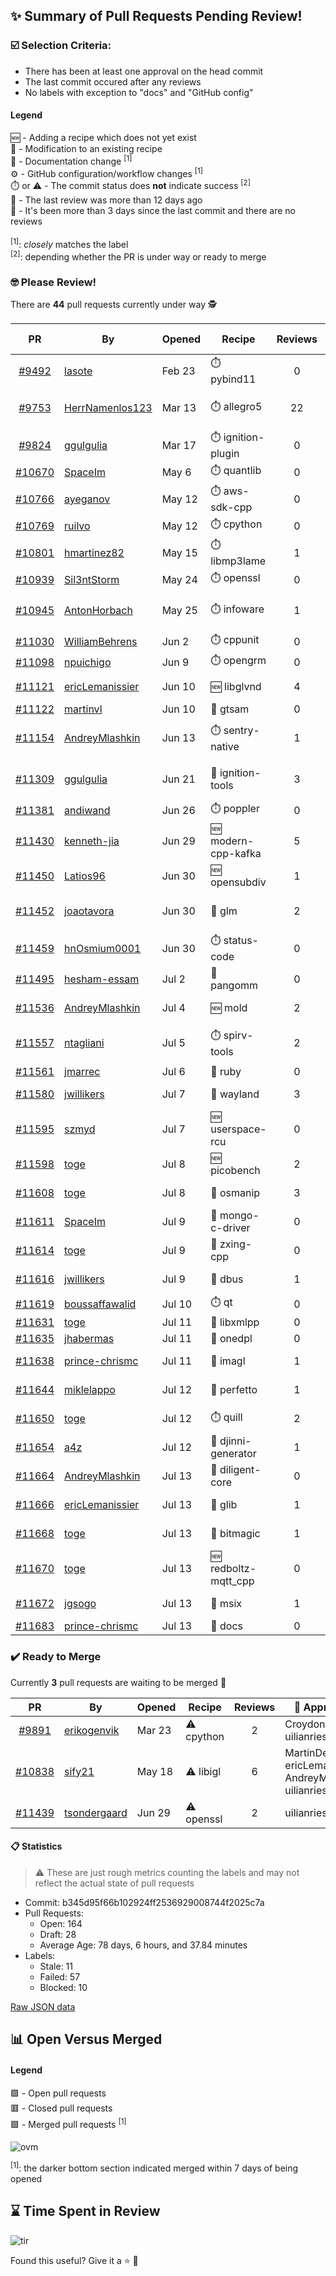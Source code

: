 ## :sparkles: Summary of Pull Requests Pending Review!

### :ballot_box_with_check: Selection Criteria:

- There has been at least one approval on the head commit
- The last commit occured after any reviews
- No labels with exception to "docs" and "GitHub config"

#### Legend

:new: - Adding a recipe which does not yet exist<br>
:memo: - Modification to an existing recipe<br>
:green_book: - Documentation change <sup>[1]</sup><br>
:gear: - GitHub configuration/workflow changes <sup>[1]</sup><br>
:stopwatch: or :warning: - The commit status does **not** indicate success <sup>[2]</sup><br>
:bell: - The last review was more than 12 days ago<br>
:eyes: - It's been more than 3 days since the last commit and there are no reviews<br>
<br>
<sup>[1]</sup>: _closely_ matches the label<br>
<sup>[2]</sup>: depending whether the PR is under way or ready to merge

### :nerd_face: Please Review! 

There are **44** pull requests currently under way :detective:

PR | By | Opened | Recipe | Reviews | Last | :stop_sign: Blockers | :star2: Approvers
:---: | --- | --- | --- | :---: | --- | --- | ---
[#9492](https://github.com/conan-io/conan-center-index/pull/9492)|[lasote](https://github.com/lasote)|Feb 23|:stopwatch: pybind11|0|:eyes:||
[#9753](https://github.com/conan-io/conan-center-index/pull/9753)|[HerrNamenlos123](https://github.com/HerrNamenlos123)|Mar 13|:stopwatch: allegro5|22|Apr 13 :bell:||
[#9824](https://github.com/conan-io/conan-center-index/pull/9824)|[ggulgulia](https://github.com/ggulgulia)|Mar 17|:stopwatch: ignition-plugin|0|:eyes:||
[#10670](https://github.com/conan-io/conan-center-index/pull/10670)|[SpaceIm](https://github.com/SpaceIm)|May 6|:stopwatch: quantlib|0|:eyes:||
[#10766](https://github.com/conan-io/conan-center-index/pull/10766)|[ayeganov](https://github.com/ayeganov)|May 12|:stopwatch: aws-sdk-cpp|0|:eyes:||
[#10769](https://github.com/conan-io/conan-center-index/pull/10769)|[ruilvo](https://github.com/ruilvo)|May 12|:stopwatch: cpython|0|:eyes:||
[#10801](https://github.com/conan-io/conan-center-index/pull/10801)|[hmartinez82](https://github.com/hmartinez82)|May 15|:stopwatch: libmp3lame|1|Jul 12||prince-chrismc
[#10939](https://github.com/conan-io/conan-center-index/pull/10939)|[Sil3ntStorm](https://github.com/Sil3ntStorm)|May 24|:stopwatch: openssl|0|:eyes:||
[#10945](https://github.com/conan-io/conan-center-index/pull/10945)|[AntonHorbach](https://github.com/AntonHorbach)|May 25|:stopwatch: infoware|1|May 27 :bell:||
[#11030](https://github.com/conan-io/conan-center-index/pull/11030)|[WilliamBehrens](https://github.com/WilliamBehrens)|Jun 2|:stopwatch: cppunit|0|:eyes:||
[#11098](https://github.com/conan-io/conan-center-index/pull/11098)|[npuichigo](https://github.com/npuichigo)|Jun 9|:stopwatch: opengrm|0|:eyes:||
[#11121](https://github.com/conan-io/conan-center-index/pull/11121)|[ericLemanissier](https://github.com/ericLemanissier)|Jun 10|:new: libglvnd|4|Jul 11||
[#11122](https://github.com/conan-io/conan-center-index/pull/11122)|[martinvl](https://github.com/martinvl)|Jun 10|:memo: gtsam|0|:eyes:||
[#11154](https://github.com/conan-io/conan-center-index/pull/11154)|[AndreyMlashkin](https://github.com/AndreyMlashkin)|Jun 13|:stopwatch: sentry-native|1|Jun 19 :bell:||
[#11309](https://github.com/conan-io/conan-center-index/pull/11309)|[ggulgulia](https://github.com/ggulgulia)|Jun 21|:memo: ignition-tools|3|Jun 30 :bell:||
[#11381](https://github.com/conan-io/conan-center-index/pull/11381)|[andiwand](https://github.com/andiwand)|Jun 26|:stopwatch: poppler|0|:eyes:||
[#11430](https://github.com/conan-io/conan-center-index/pull/11430)|[kenneth-jia](https://github.com/kenneth-jia)|Jun 29|:new: modern-cpp-kafka|5|Jul 5||
[#11450](https://github.com/conan-io/conan-center-index/pull/11450)|[Latios96](https://github.com/Latios96)|Jun 30|:new: opensubdiv|1|Jul 4||
[#11452](https://github.com/conan-io/conan-center-index/pull/11452)|[joaotavora](https://github.com/joaotavora)|Jun 30|:memo: glm|2|Jun 30 :bell:||prince-chrismc
[#11459](https://github.com/conan-io/conan-center-index/pull/11459)|[hnOsmium0001](https://github.com/hnOsmium0001)|Jun 30|:stopwatch: status-code|0|:eyes:||
[#11495](https://github.com/conan-io/conan-center-index/pull/11495)|[hesham-essam](https://github.com/hesham-essam)|Jul 2|:memo: pangomm|0|:eyes:||
[#11536](https://github.com/conan-io/conan-center-index/pull/11536)|[AndreyMlashkin](https://github.com/AndreyMlashkin)|Jul 4|:new: mold|2|Jul 11||SSE4
[#11557](https://github.com/conan-io/conan-center-index/pull/11557)|[ntagliani](https://github.com/ntagliani)|Jul 5|:stopwatch: spirv-tools|2|Jul 13||SpaceIm, prince-chrismc
[#11561](https://github.com/conan-io/conan-center-index/pull/11561)|[jmarrec](https://github.com/jmarrec)|Jul 6|:memo: ruby|0|:eyes:||
[#11580](https://github.com/conan-io/conan-center-index/pull/11580)|[jwillikers](https://github.com/jwillikers)|Jul 7|:memo: wayland|3|Jul 12||SSE4
[#11595](https://github.com/conan-io/conan-center-index/pull/11595)|[szmyd](https://github.com/szmyd)|Jul 7|:new: userspace-rcu|0|||
[#11598](https://github.com/conan-io/conan-center-index/pull/11598)|[toge](https://github.com/toge)|Jul 8|:new: picobench|2|Jul 11||jwillikers
[#11608](https://github.com/conan-io/conan-center-index/pull/11608)|[toge](https://github.com/toge)|Jul 8|:memo: osmanip|3|Jul 11||jwillikers
[#11611](https://github.com/conan-io/conan-center-index/pull/11611)|[SpaceIm](https://github.com/SpaceIm)|Jul 9|:memo: mongo-c-driver|0|||
[#11614](https://github.com/conan-io/conan-center-index/pull/11614)|[toge](https://github.com/toge)|Jul 9|:memo: zxing-cpp|0|||
[#11616](https://github.com/conan-io/conan-center-index/pull/11616)|[jwillikers](https://github.com/jwillikers)|Jul 9|:memo: dbus|1|Jul 11||SSE4
[#11619](https://github.com/conan-io/conan-center-index/pull/11619)|[boussaffawalid](https://github.com/boussaffawalid)|Jul 10|:stopwatch: qt|0|||
[#11631](https://github.com/conan-io/conan-center-index/pull/11631)|[toge](https://github.com/toge)|Jul 11|:memo: libxmlpp|0|||
[#11635](https://github.com/conan-io/conan-center-index/pull/11635)|[jhabermas](https://github.com/jhabermas)|Jul 11|:memo: onedpl|0|||
[#11638](https://github.com/conan-io/conan-center-index/pull/11638)|[prince-chrismc](https://github.com/prince-chrismc)|Jul 11|:memo: imagl|1|Jul 12||
[#11644](https://github.com/conan-io/conan-center-index/pull/11644)|[miklelappo](https://github.com/miklelappo)|Jul 12|:memo: perfetto|1|Jul 13||danimtb
[#11650](https://github.com/conan-io/conan-center-index/pull/11650)|[toge](https://github.com/toge)|Jul 12|:stopwatch: quill|2|Jul 13||jwillikers
[#11654](https://github.com/conan-io/conan-center-index/pull/11654)|[a4z](https://github.com/a4z)|Jul 12|:memo: djinni-generator|1|Jul 12||prince-chrismc
[#11664](https://github.com/conan-io/conan-center-index/pull/11664)|[AndreyMlashkin](https://github.com/AndreyMlashkin)|Jul 13|:memo: diligent-core|0|||
[#11666](https://github.com/conan-io/conan-center-index/pull/11666)|[ericLemanissier](https://github.com/ericLemanissier)|Jul 13|:memo: glib|1|Jul 13||jwillikers
[#11668](https://github.com/conan-io/conan-center-index/pull/11668)|[toge](https://github.com/toge)|Jul 13|:memo: bitmagic|1|Jul 13||prince-chrismc
[#11670](https://github.com/conan-io/conan-center-index/pull/11670)|[toge](https://github.com/toge)|Jul 13|:new: redboltz-mqtt_cpp|0|||
[#11672](https://github.com/conan-io/conan-center-index/pull/11672)|[jgsogo](https://github.com/jgsogo)|Jul 13|:memo: msix|1|Jul 13||prince-chrismc
[#11683](https://github.com/conan-io/conan-center-index/pull/11683)|[prince-chrismc](https://github.com/prince-chrismc)|Jul 13|:green_book: docs|0|||


### :heavy_check_mark: Ready to Merge 

Currently **3** pull requests are waiting to be merged :tada:


PR | By | Opened | Recipe | Reviews | :star2: Approvers
:---: | --- | --- | --- | :---: | ---
[#9891](https://github.com/conan-io/conan-center-index/pull/9891)|[erikogenvik](https://github.com/erikogenvik)|Mar 23|:warning: cpython|2|Croydon, uilianries
[#10838](https://github.com/conan-io/conan-center-index/pull/10838)|[sify21](https://github.com/sify21)|May 18|:warning: libigl|6|MartinDelille, ericLemanissier, AndreyMlashkin, uilianries, SSE4
[#11439](https://github.com/conan-io/conan-center-index/pull/11439)|[tsondergaard](https://github.com/tsondergaard)|Jun 29|:warning: openssl|2|uilianries, SSE4


#### :clipboard: Statistics

> :warning: These are just rough metrics counting the labels and may not reflect the actual state of pull requests

- Commit: b345d95f66b102924ff2536929008744f2025c7a
- Pull Requests:
	- Open: 164
	- Draft: 28
	- Average Age: 78 days, 6 hours, and 37.84 minutes
- Labels:
	- Stale: 11
	- Failed: 57
	- Blocked: 10
	
		
[Raw JSON data](https://raw.githubusercontent.com/prince-chrismc/conan-center-index-pending-review/raw-data/pending-review.json)

## :bar_chart: Open Versus Merged

#### Legend

:green_square: - Open pull requests<br>
:red_square: - Closed pull requests<br>
:purple_square: - Merged pull requests <sup>[1]</sup><br>

![ovm](https://github.com/prince-chrismc/conan-center-index-pending-review/blob/raw-data/open-versus-merged.gif?raw=true)

<sup>[1]</sup>: the darker bottom section indicated merged within 7 days of being opened

## :hourglass: Time Spent in Review

![tir](https://github.com/prince-chrismc/conan-center-index-pending-review/blob/raw-data/time-in-review.png?raw=true)

Found this useful? Give it a :star: :pray:
